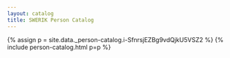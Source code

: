 ```yaml
---
layout: catalog
title: SWERIK Person Catalog
---
```

{% assign p = site.data._person-catalog.i-SfnrsjEZBg9vdQjkU5VSZ2 %}
{% include person-catalog.html p=p %}

